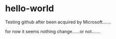 # hello-world
Testing github after been acquired by Microsoft.......

for now it seems nothing change......or not.......
